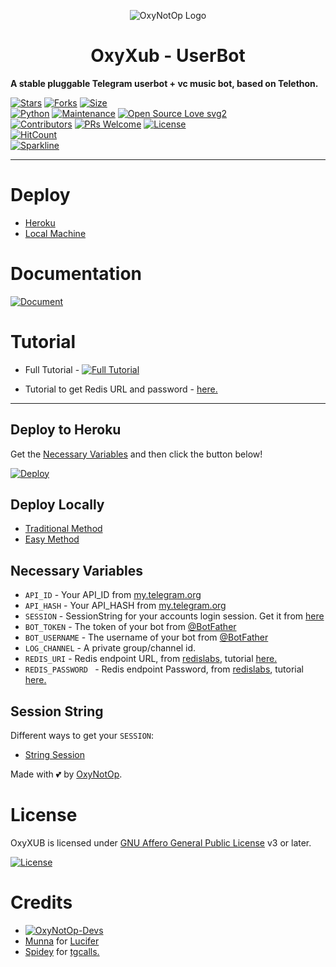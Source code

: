 <p align="center">
  <img src="https://telegra.ph/file/2d3e9ec5799b3b2a2fb01.jpg" alt="OxyNotOp Logo">
</p>
<h1 align="center">
  <b>OxyXub - UserBot</b>
</h1>

<b>A stable pluggable Telegram userbot + vc music bot, based on Telethon.</b>   

[![Stars](https://img.shields.io/github/stars/OxyNotOp/SECRETxUB?style=flat-square&color=yellow)](https://github.com/OxyNotOp/SECRETxUB/stargazers)
[![Forks](https://img.shields.io/github/forks/OxyNotOp/SECRETxUB?style=flat-square&color=orange)](https://github.com/OxyNotOp/SECRETxUB/fork)
[![Size](https://img.shields.io/github/repo-size/OxyNotOp/SECRETxUB?style=flat-square&color=green)](https://github.com/OxyNotOp/SECRETxUB/)   
[![Python](https://img.shields.io/badge/Python-v3.9-blue)](https://www.python.org/)
[![Maintenance](https://img.shields.io/badge/Maintained%3F-yes-green.svg)](https://github.com/OxyNotOp/SECRETxUB/graphs/commit-activity)
[![Open Source Love svg2](https://badges.frapsoft.com/os/v2/open-source.svg?v=103)](https://github.com/OxyNotOp/SECRETxUB)   
[![Contributors](https://img.shields.io/github/contributors/OxyNotOp/SECRETxUB?style=flat-square&color=green)](https://github.com/OxyNotOp/SECRETxUB/graphs/contributors)
[![PRs Welcome](https://img.shields.io/badge/PRs-welcome-brightgreen.svg?style=flat-square)](https://makeapullrequest.com)
[![License](https://img.shields.io/badge/License-AGPL-blue)](https://github.com/OxyNotOp/SECRETxUB/blob/main/LICENSE)   
[![HitCount](http://hits.dwyl.com/OxyNotOp/OxyNotOp/SECRETxUB.svg)](http://hits.dwyl.com/OxyNotOp/OxyNotOp/SECRETxUB)   
[![Sparkline](https://stars.medv.io/OxyNotOp/SECRETxUB.svg)](https://stars.medv.io/OxyNotOp/SECRETxUB)

----

# Deploy
- [Heroku](#Deploy-to-Heroku)
- [Local Machine](#Deploy-Locally)

# Documentation 
[![Document](https://img.shields.io/badge/Documentation-OxyXUB-blue)](http://SECRETxUB.tech/)

# Tutorial 
- Full Tutorial - [![Full Tutorial](https://img.shields.io/badge/Watch%20Now-blue)](https://www.youtube.com/watch?v=9wF7k9qA0Q4)

- Tutorial to get Redis URL and password - [here.](./resources/extras/redistut.md)
---

## Deploy to Heroku
Get the [Necessary Variables](#Necessary-Variables) and then click the button below!  

[![Deploy](https://www.herokucdn.com/deploy/button.svg)](https://heroku.com/deploy)

## Deploy Locally
- [Traditional Method](#local-deploy---traditional-method)
- [Easy Method](#local-deploy---easy-method)


## Necessary Variables
- `API_ID` - Your API_ID from [my.telegram.org](https://my.telegram.org/)
- `API_HASH` - Your API_HASH from [my.telegram.org](https://my.telegram.org/)
- `SESSION` - SessionString for your accounts login session. Get it from [here](https://t.me/Pyrogram_gen_bot)
- `BOT_TOKEN` - The token of your bot from [@BotFather](https://t.me/BotFather)
- `BOT_USERNAME` - The username of your bot from [@BotFather](https://t.me/BotFather)
- `LOG_CHANNEL` - A private group/channel id.
- `REDIS_URI` - Redis endpoint URL, from [redislabs](http://redislabs.com/), tutorial [here.](./resources/extras/redistut.md)
- `REDIS_PASSWORD ` - Redis endpoint Password, from [redislabs](http://redislabs.com/), tutorial [here.](./resources/extras/redistut.md)

## Session String
Different ways to get your `SESSION`:
* [String Session](https://t.me/Pyrogram_gen_bot)

Made with 💕 by [OxyNotOp](https://t.me/OxyXsupport). <br />

# License
OxyXUB is licensed under [GNU Affero General Public License](https://www.gnu.org/licenses/agpl-3.0.en.html) v3 or later.

[![License](https://www.gnu.org/graphics/agplv3-155x51.png)](LICENSE)

# Credits
* [![OxyNotOp-Devs](https://img.shields.io/static/v1?label=OxyNotOp&message=devs&color=critical)](https://t.me/OxyXsupport)
* [Munna](https://github.com/xxmunnaxx/) for [Lucifer](https://github.com/dineshpamnani860/Telethon)
* [Spidey](https://github.com/Omiiiiii143) for [tgcalls.](http://github.com/tgcallsjs/tgcalls)
